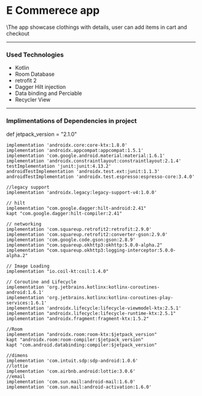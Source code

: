 <h1>E Commerece app</h1>
<p>\The app showcase clothings with details, user can add items in cart and checkout</p>
<hr>
<h3>Used Technologies</h3>
<ul>
  <li>Kotlin</li>
  <li>Room Database</li>
  <li>retrofit 2</li>
  <li>Dagger Hilt injection</li>
  <li>Data binding and Perciable</li>
  <li>Recycler View</li>
</ul>  
<hr>
<h3>Implimentations of Dependencies in project</h3>

def jetpack_version = "2.1.0"

    implementation 'androidx.core:core-ktx:1.8.0'
    implementation 'androidx.appcompat:appcompat:1.5.1'
    implementation 'com.google.android.material:material:1.6.1'
    implementation 'androidx.constraintlayout:constraintlayout:2.1.4'
    testImplementation 'junit:junit:4.13.2'
    androidTestImplementation 'androidx.test.ext:junit:1.1.3'
    androidTestImplementation 'androidx.test.espresso:espresso-core:3.4.0'

    //legacy support
    implementation 'androidx.legacy:legacy-support-v4:1.0.0'

    // hilt
    implementation "com.google.dagger:hilt-android:2.41"
    kapt "com.google.dagger:hilt-compiler:2.41"

    // networking
    implementation 'com.squareup.retrofit2:retrofit:2.9.0'
    implementation 'com.squareup.retrofit2:converter-gson:2.9.0'
    implementation 'com.google.code.gson:gson:2.8.9'
    implementation "com.squareup.okhttp3:okhttp:5.0.0-alpha.2"
    implementation "com.squareup.okhttp3:logging-interceptor:5.0.0-alpha.2"

    // Image Loading
    implementation "io.coil-kt:coil:1.4.0"

    // Coroutine and Lifecycle
    implementation 'org.jetbrains.kotlinx:kotlinx-coroutines-android:1.6.1'
    implementation 'org.jetbrains.kotlinx:kotlinx-coroutines-play-services:1.6.1'
    implementation 'androidx.lifecycle:lifecycle-viewmodel-ktx:2.5.1'
    implementation "androidx.lifecycle:lifecycle-runtime-ktx:2.5.1"
    implementation "androidx.fragment:fragment-ktx:1.5.2"

    //Room
    implementation "androidx.room:room-ktx:$jetpack_version"
    kapt "androidx.room:room-compiler:$jetpack_version"
    kapt "com.android.databinding:compiler:$jetpack_version"

    //dimens
    implementation 'com.intuit.sdp:sdp-android:1.0.6'
    //lottie
    implementation 'com.airbnb.android:lottie:3.0.6'
    //email
    implementation 'com.sun.mail:android-mail:1.6.0'
    implementation 'com.sun.mail:android-activation:1.6.0'
